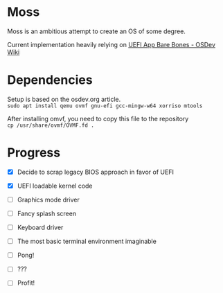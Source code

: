 # Moss

Moss is an ambitious attempt to create an OS of some degree.

Current implementation heavily relying on [UEFI App Bare Bones - OSDev Wiki](https://wiki.osdev.org/UEFI_App_Bare_Bones)

# Dependencies

Setup is based on the osdev.org article.  
`sudo apt install qemu ovmf gnu-efi gcc-mingw-w64 xorriso mtools`

After installing omvf, you need to copy this file to the repository  
`cp /usr/share/ovmf/OVMF.fd .`

# Progress

- [x] Decide to scrap legacy BIOS approach in favor of UEFI

- [x] UEFI loadable kernel code

- [ ] Graphics mode driver

- [ ] Fancy splash screen

- [ ] Keyboard driver

- [ ] The most basic terminal environment imaginable

- [ ] Pong!

- [ ] ???

- [ ] Profit!

